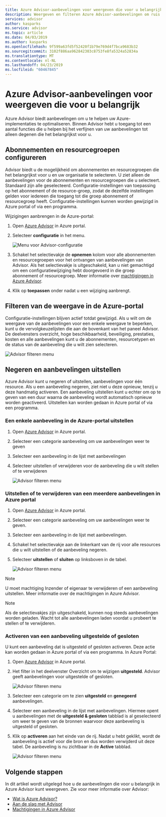 ```yaml
---
title: Azure Advisor-aanbevelingen voor weergeven die voor u belangrijk
description: Weergeven en filteren Azure Advisor-aanbevelingen om ruis te verminderen.
services: advisor
author: kasparks
ms.service: advisor
ms.topic: article
ms.date: 04/03/2019
ms.author: kasparks
ms.openlocfilehash: 9f599a63fd5f52420f1b79e769d4f7bca9683b32
ms.sourcegitcommit: 3102f886aa962842303c8753fe8fa5324a52834a
ms.translationtype: MT
ms.contentlocale: nl-NL
ms.lasthandoff: 04/23/2019
ms.locfileid: "60467845"
---
```

# <a name="view-azure-advisor-recommendations-that-matter-to-you"></a>Azure Advisor-aanbevelingen voor weergeven die voor u belangrijk

Azure Advisor biedt aanbevelingen om u te helpen uw Azure-implementaties te optimaliseren. Binnen Advisor hebt u toegang tot een aantal functies die u helpen bij het verfijnen van uw aanbevelingen tot alleen degenen die het belangrijkst voor u.

## <a name="configure-subscriptions-and-resource-groups"></a>Abonnementen en resourcegroepen configureren

Advisor biedt u de mogelijkheid om abonnementen en resourcegroepen die het belangrijkst voor u en uw organisatie te selecteren. U ziet alleen de aanbevelingen voor de abonnementen en resourcegroepen die u selecteert. Standaard zijn alle geselecteerd. Configuratie-instellingen van toepassing op het abonnement of de resource-groep, zodat de dezelfde instellingen gelden voor iedereen die toegang tot die groep abonnement of resourcegroep heeft. Configuratie-instellingen kunnen worden gewijzigd in Azure portal of via een programma.

Wijzigingen aanbrengen in de Azure-portal:

1. Open [Azure Advisor](https://aka.ms/azureadvisordashboard) in Azure portal.

1. Selecteer **configuratie** in het menu.

   ![Menu voor Advisor-configuratie](./media/view-recommendations/configuration.png)

1. Schakel het selectievakje de **opnemen** kolom voor alle abonnementen en resourcegroepen voor het ontvangen van aanbevelingen van Advisor. Als het selectievakje is uitgeschakeld, kan u niet gemachtigd om een configuratiewijziging hebt doorgevoerd in die groep abonnement of resourcegroep. Meer informatie over [machtigingen in Azure Advisor](permissions.md).

1. Klik op **toepassen** onder nadat u een wijziging aanbrengt.

## <a name="filtering-your-view-in-the-azure-portal"></a>Filteren van de weergave in de Azure-portal

Configuratie-instellingen blijven actief totdat gewijzigd. Als u wilt om de weergave van de aanbevelingen voor een enkele weergave te beperken, kunt u de vervolgkeuzelijsten die aan de bovenkant van het paneel Advisor. De deelvensters overzicht, hoge beschikbaarheid, beveiliging, prestaties, kosten en alle aanbevelingen kunt u de abonnementen, resourcetypen en de status van de aanbeveling die u wilt zien selecteren.

   ![Advisor filteren menu](./media/view-recommendations/filtering.png)

## <a name="dismissing-and-postponing-recommendations"></a>Negeren en aanbevelingen uitstellen

Azure Advisor kunt u negeren of uitstellen, aanbevelingen voor één resource. Als u een aanbeveling negeren, ziet niet u deze opnieuw, tenzij u deze handmatig activeren. Een aanbeveling uitstellen kunt u echter om op te geven van een duur waarna de aanbeveling wordt automatisch opnieuw worden geactiveerd. Uitstellen kan worden gedaan in Azure portal of via een programma.

### <a name="postpone-a-single-recommendation-in-the-azure-portal"></a>Een enkele aanbeveling in de Azure-portal uitstellen 

1. Open [Azure Advisor](https://aka.ms/azureadvisordashboard) in Azure portal.
1. Selecteer een categorie aanbeveling om uw aanbevelingen weer te geven
1. Selecteer een aanbeveling in de lijst met aanbevelingen
1. Selecteer uitstellen of verwijderen voor de aanbeveling die u wilt stellen of te verwijderen

     ![Advisor filteren menu](./media/view-recommendations/postpone-dismiss.png)

### <a name="postpone-or-dismiss-a-multiple-recommendations-in-the-azure-portal"></a>Uitstellen of te verwijderen van een meerdere aanbevelingen in Azure portal

1. Open [Azure Advisor](https://aka.ms/azureadvisordashboard) in Azure portal.
1. Selecteer een categorie aanbeveling om uw aanbevelingen weer te geven.
1. Selecteer een aanbeveling in de lijst met aanbevelingen.
1. Schakel het selectievakje aan de linkerkant van de rij voor alle resources die u wilt uitstellen of de aanbeveling negeren.
1. Selecteer **uitstellen** of **sluiten** op linksboven in de tabel.

     ![Advisor filteren menu](./media/view-recommendations/postpone-dismiss-multiple.png)

> [!NOTE]
> U moet machtiging Inzender of eigenaar te verwijderen of een aanbeveling uitstellen. Meer informatie over de machtigingen in Azure Advisor.

> [!NOTE]
> Als de selectievakjes zijn uitgeschakeld, kunnen nog steeds aanbevelingen worden geladen. Wacht tot alle aanbevelingen laden voordat u probeert te stellen of te verwijderen.

### <a name="reactivate-a-postponed-or-dismissed-recommendation"></a>Activeren van een aanbeveling uitgestelde of gesloten

U kunt een aanbeveling dat is uitgesteld of gesloten activeren. Deze actie kan worden gedaan in Azure portal of via een programma. In Azure Portal:

1. Open [Azure Advisor](https://aka.ms/azureadvisordashboard) in Azure portal.

1. Het filter in het deelvenster Overzicht om te wijzigen **uitgesteld**. Advisor geeft aanbevelingen voor uitgestelde of gesloten.

    ![Advisor filteren menu](./media/view-recommendations/activate-postponed.png)

1. Selecteer een categorie om te zien **uitgesteld** en **genegeerd** aanbevelingen.

1. Selecteer een aanbeveling in de lijst met aanbevelingen. Hiermee opent u aanbevelingen met de **uitgesteld & gesloten** tabblad is al geselecteerd om weer te geven van de bronnen waarvoor deze aanbeveling is uitgesteld of gesloten.

1. Klik op **activeren** aan het einde van de rij. Nadat u hebt geklikt, wordt de aanbeveling is actief voor die bron en dus worden verwijderd uit deze tabel. De aanbeveling is nu zichtbaar in de **Active** tabblad.
 
     ![Advisor filteren menu](./media/view-recommendations/activate-postponed-2.png)

## <a name="next-steps"></a>Volgende stappen

In dit artikel wordt uitgelegd hoe u de aanbevelingen die voor u belangrijk in Azure Advisor kunt weergeven. Zie voor meer informatie over Advisor: 

- [Wat is Azure Advisor?](advisor-overview.md)
- [Aan de slag met Advisor](advisor-get-started.md)
- [Machtigingen in Azure Advisor](permissions.md)



